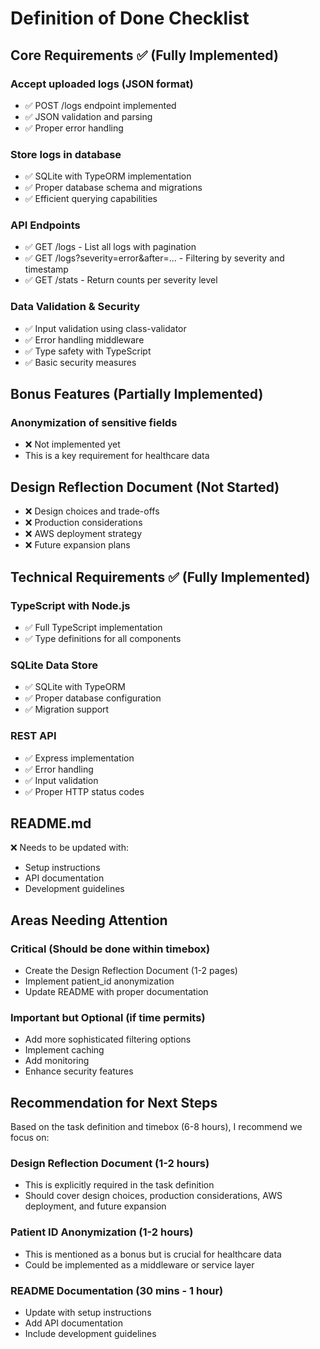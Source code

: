 # Definition of Done Checklist

## Core Requirements ✅ (Fully Implemented)

### Accept uploaded logs (JSON format)

- ✅ POST /logs endpoint implemented
- ✅ JSON validation and parsing
- ✅ Proper error handling

### Store logs in database

- ✅ SQLite with TypeORM implementation
- ✅ Proper database schema and migrations
- ✅ Efficient querying capabilities

### API Endpoints

- ✅ GET /logs - List all logs with pagination
- ✅ GET /logs?severity=error&after=... - Filtering by severity and timestamp
- ✅ GET /stats - Return counts per severity level

### Data Validation & Security

- ✅ Input validation using class-validator
- ✅ Error handling middleware
- ✅ Type safety with TypeScript
- ✅ Basic security measures

## Bonus Features (Partially Implemented)

### Anonymization of sensitive fields

- ❌ Not implemented yet
- This is a key requirement for healthcare data

## Design Reflection Document (Not Started)

- ❌ Design choices and trade-offs
- ❌ Production considerations
- ❌ AWS deployment strategy
- ❌ Future expansion plans

## Technical Requirements ✅ (Fully Implemented)

### TypeScript with Node.js

- ✅ Full TypeScript implementation
- ✅ Type definitions for all components

### SQLite Data Store

- ✅ SQLite with TypeORM
- ✅ Proper database configuration
- ✅ Migration support

### REST API

- ✅ Express implementation
- ✅ Error handling
- ✅ Input validation
- ✅ Proper HTTP status codes

## README.md

❌ Needs to be updated with:

- Setup instructions
- API documentation
- Development guidelines

## Areas Needing Attention

### Critical (Should be done within timebox)

- Create the Design Reflection Document (1-2 pages)
- Implement patient_id anonymization
- Update README with proper documentation

### Important but Optional (if time permits)

- Add more sophisticated filtering options
- Implement caching
- Add monitoring
- Enhance security features

## Recommendation for Next Steps

Based on the task definition and timebox (6-8 hours), I recommend we focus on:

### Design Reflection Document (1-2 hours)

- This is explicitly required in the task definition
- Should cover design choices, production considerations, AWS deployment, and future expansion

### Patient ID Anonymization (1-2 hours)

- This is mentioned as a bonus but is crucial for healthcare data
- Could be implemented as a middleware or service layer

### README Documentation (30 mins - 1 hour)

- Update with setup instructions
- Add API documentation
- Include development guidelines

